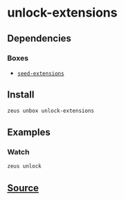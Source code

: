 
unlock-extensions
====================







## Dependencies
### Boxes
* [`seed-extensions`](seed-extensions.md)




## Install
```bash
zeus unbox unlock-extensions
```
## Examples
### Watch
```bash
zeus unlock
```











## [Source](https://github.com/liquidapps-io/zeus-sdk/tree/master/boxes/groups/core/unlock-extensions)